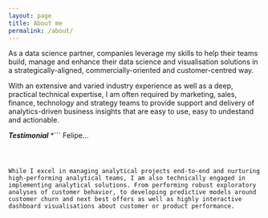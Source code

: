 ```yaml
---
layout: page
title: About me
permalink: /about/
---
```


As a data science partner, companies leverage my skills to help their teams build, manage and enhance their data science and visualisation solutions in a strategically-aligned, commercially-oriented and customer-centred way.

With an extensive and varied industry experience as well as a deep, practical technical expertise, I am often required by marketing, sales, finance, technology and strategy teams to provide support and delivery of analytics-driven business insights that are easy to use, easy to undestand and actionable.


***Testimonial***
*```
Felipe...
```*



While I excel in managing analytical projects end-to-end and nurturing high-performing analytical teams, I am also technically engaged in implementing analytical solutions. From performing robust exploratory analyses of customer behavior, to developing predictive models around customer churn and next best offers as well as highly interactive dashboard visualisations about customer or product performance.